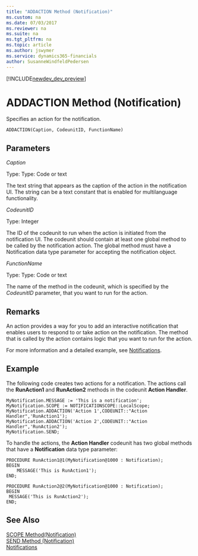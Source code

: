 ```yaml
---
title: "ADDACTION Method (Notification)"
ms.custom: na
ms.date: 07/03/2017
ms.reviewer: na
ms.suite: na
ms.tgt_pltfrm: na
ms.topic: article
ms.author: jswymer
ms.service: dynamics365-financials
author: SusanneWindfeldPedersen
---
```


[!INCLUDE[newdev_dev_preview](../includes/newdev_dev_preview.md)]

# ADDACTION Method (Notification)
Specifies an action for the notification.

```
ADDACTION(Caption, CodeunitID, FunctionName)
```

## Parameters
*Caption*

Type: Type: Code or text

The text string that appears as the caption of the action in the notification UI. The string can be a text constant that is enabled for multilanguage functionality.

*CodeunitID*

Type: Integer

The ID of the codeunit to run when the action is initiated from the notification UI. The codeunit should contain at least one global method to be called by the notification action. The global method must have a Notification data type parameter for accepting the notification object.

*FunctionName*

Type: Type: Code or text

The name of the method in the codeunit, which is specified by the *CodeunitID* parameter, that you want to run for the action.

## Remarks
An action provides a way for you to add an interactive notification that enables users to respond to or take action on the notification. The method that is called by the action contains logic that you want to run for the action.

For more information and a detailed example, see [Notifications](../devenv-notifications-developing.md).

##  Example
The following code creates two actions for a notification. The actions call the **RunAction1** and **RunAction2** methods in the codeunit **Action Handler**.

```
MyNotification.MESSAGE := 'This is a notification';
MyNotification.SCOPE := NOTIFICATIONSCOPE::LocalScope;
MyNotification.ADDACTION('Action 1',CODEUNIT::"Action Handler",'RunAction1');
MyNotification.ADDACTION('Action 2',CODEUNIT::"Action Handler",'RunAction2');
MyNotification.SEND;
```
To handle the actions, the **Action Handler** codeunit has two global methods that have a **Notification** data type parameter:
```
PROCEDURE RunAction1@1(MyNotification@1000 : Notification);
BEGIN
    MESSAGE('This is RunAction1');
END;

PROCEDURE RunAction2@2(MyNotification@1000 : Notification);
BEGIN
 MESSAGE('This is RunAction2');
END;
```

## See Also
[SCOPE Method(Notification)](devenv-scope-method-notification.md)  
[SEND Method (Notification)](devenv-send-method-notification.md)  
[Notifications](../devenv-notifications-developing.md)
